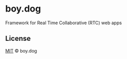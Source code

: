 ﻿# boy.dog
Framework for Real Time Collaborative (RTC) web apps

## License

[MIT](https://github.com/adelriosantiago/boydog/blob/master/LICENSE) © boy.dog
